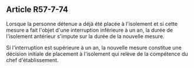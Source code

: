 Article R57-7-74
----
Lorsque la personne détenue a déjà été placée à l'isolement et si cette mesure a
fait l'objet d'une interruption inférieure à un an, la durée de l'isolement
antérieur s'impute sur la durée de la nouvelle mesure.

Si l'interruption est supérieure à un an, la nouvelle mesure constitue une
décision initiale de placement à l'isolement qui relève de la compétence du chef
d'établissement.
